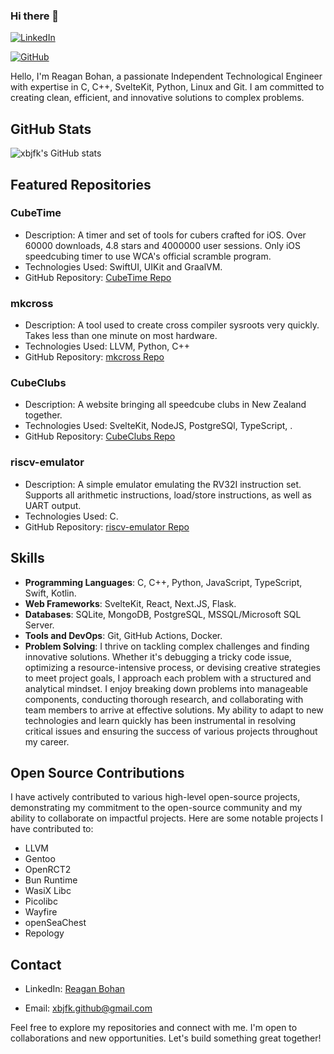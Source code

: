### Hi there 👋
[![LinkedIn](https://img.shields.io/badge/LinkedIn-Reagan_Bohan-blue)](https://www.linkedin.com/in/reagan-bohan-69b902264)
<!-- [![Portfolio](https://img.shields.io/badge/Portfolio-YourWebsite-green)](https://www.yourwebsite.com) -->
[![GitHub](https://img.shields.io/github/followers/xbjfk?label=Follow&style=social)](https://github.com/xbjfk)

Hello, I'm Reagan Bohan, a passionate Independent Technological Engineer with expertise in C, C++, SvelteKit, Python, Linux and Git. I am committed to creating clean, efficient, and innovative solutions to complex problems.

## GitHub Stats
![xbjfk's GitHub stats](https://github-readme-stats.vercel.app/api?username=xbjfk&show_icons=true&count_private=true&theme=dark)

## Featured Repositories
### CubeTime
- Description: A timer and set of tools for cubers crafted for iOS. Over 60000 downloads, 4.8 stars and 4000000 user sessions. Only iOS speedcubing timer to use WCA's official scramble program.
- Technologies Used: SwiftUI, UIKit and GraalVM.
- GitHub Repository: [CubeTime Repo](https://github.com/CubeStuffs/CubeTime)

### mkcross
- Description: A tool used to create cross compiler sysroots very quickly. Takes less than one minute on most hardware.
- Technologies Used: LLVM, Python, C++
- GitHub Repository: [mkcross Repo](https://github.com/xbjfk/mkcross)

### CubeClubs
- Description: A website bringing all speedcube clubs in New Zealand together.
- Technologies Used: SvelteKit, NodeJS, PostgreSQl, TypeScript, .
- GitHub Repository: [CubeClubs Repo](https://github.com/CubeClubsNZ/app)

### riscv-emulator 
- Description: A simple emulator emulating the RV32I instruction set. Supports all arithmetic instructions, load/store instructions, as well as UART output.
- Technologies Used: C.
- GitHub Repository: [riscv-emulator Repo](https://github.com/xbjfk/riscv-emulator)

## Skills
- **Programming Languages**: C, C++, Python, JavaScript, TypeScript, Swift, Kotlin.
- **Web Frameworks**: SvelteKit, React, Next.JS, Flask.
- **Databases**: SQLite, MongoDB, PostgreSQL, MSSQL/Microsoft SQL Server.
- **Tools and DevOps**: Git, GitHub Actions, Docker.
- **Problem Solving**: I thrive on tackling complex challenges and finding innovative solutions. Whether it's debugging a tricky code issue, optimizing a resource-intensive process, or devising creative strategies to meet project goals, I approach each problem with a structured and analytical mindset. I enjoy breaking down problems into manageable components, conducting thorough research, and collaborating with team members to arrive at effective solutions. My ability to adapt to new technologies and learn quickly has been instrumental in resolving critical issues and ensuring the success of various projects throughout my career.

## Open Source Contributions

I have actively contributed to various high-level open-source projects, demonstrating my commitment to the open-source community and my ability to collaborate on impactful projects. Here are some notable projects I have contributed to:
 - LLVM
 - Gentoo
 - OpenRCT2
 - Bun Runtime
 - WasiX Libc
 - Picolibc
 - Wayfire
 - openSeaChest
 - Repology

## Contact
- LinkedIn: [Reagan Bohan](https://www.linkedin.com/in/reagan-bohan-69b902264)
<!-- - Portfolio: [Your Website](https://www.yourwebsite.com) -->
- Email: [xbjfk.github@gmail.com](mailto:xbjfk.github@gmail.com)

Feel free to explore my repositories and connect with me. I'm open to collaborations and new opportunities. Let's build something great together!
<!--
![Contribution graph 3d](profile-3d-contrib/profile-night-rainbow.svg)
-->
